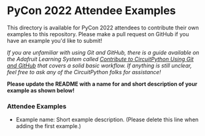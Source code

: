 # PyCon 2022 Attendee Examples

This directory is available for PyCon 2022 attendees to contribute their own examples to this
repository. Please make a pull request on GitHub if you have an example you'd like to submit!

_If you are unfamiliar with using Git and GitHub, there is a guide available on the Adafruit
Learning System called [Contribute to CircuitPython Using Git and GitHub](https://learn.adafruit.com/contribute-to-circuitpython-with-git-and-github) that covers a solid basic workflow. If
anything is still unclear, feel free to ask any of the CircuitPython folks for assistance!_

**Please update the README with a name for and short description of your example as shown below!**

### Attendee Examples
* Example name: Short example description. (Please delete this line when adding the first example.)